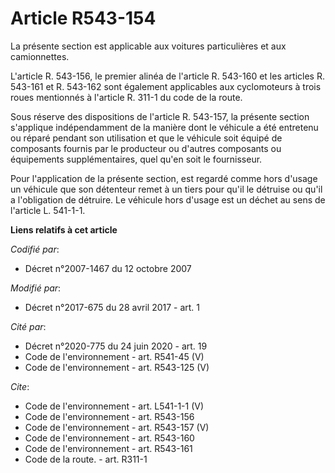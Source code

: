 # Article R543-154

La présente section est applicable aux voitures particulières et aux camionnettes. 

L'article R. 543-156, le premier alinéa de l'article R. 543-160 et les articles R. 543-161 et R. 543-162 sont également
applicables aux cyclomoteurs à trois roues mentionnés à l'article R. 311-1 du code de la route. 

Sous réserve des dispositions de l'article R. 543-157, la présente section s'applique indépendamment de la manière dont le
véhicule a été entretenu ou réparé pendant son utilisation et que le véhicule soit équipé de composants fournis par le
producteur ou d'autres composants ou équipements supplémentaires, quel qu'en soit le fournisseur. 

Pour l'application de la présente section, est regardé comme hors d'usage un véhicule que son détenteur remet à un tiers pour
qu'il le détruise ou qu'il a l'obligation de détruire. Le véhicule hors d'usage est un déchet au sens de l'article L.
541-1-1.

**Liens relatifs à cet article**

_Codifié par_:

  - Décret n°2007-1467 du 12 octobre 2007

_Modifié par_:

  - Décret n°2017-675 du 28 avril 2017 - art. 1

_Cité par_:

  - Décret n°2020-775 du 24 juin 2020 - art. 19
  - Code de l'environnement - art. R541-45 (V)
  - Code de l'environnement - art. R543-125 (V)

_Cite_:

  - Code de l'environnement - art. L541-1-1 (V)
  - Code de l'environnement - art. R543-156
  - Code de l'environnement - art. R543-157 (V)
  - Code de l'environnement - art. R543-160
  - Code de l'environnement - art. R543-161
  - Code de la route. - art. R311-1
